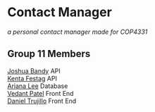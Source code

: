 # Contact Manager
*a personal contact manager made for COP4331* 

## Group 11 Members
[Joshua Bandy](https://github.com/Lobbbey) API
<br> [Kenta Festag](https://github.com/KentaF1202) API
<br> [Ariana Lee](https://github.com/ChardineL) Database
<br> [Vedant Patel](https://github.com/vedantp03) Front End
<br> [Daniel Trujillo](https://github.com/Danieltruji) Front End
